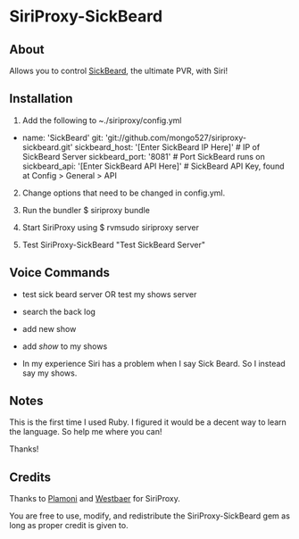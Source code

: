 SiriProxy-SickBeard
==

About
--

Allows you to control [SickBeard](http://sickbeard.com), the ultimate PVR, with Siri!

Installation
--

1. Add the following to ~./siriproxy/config.yml

  - name: 'SickBeard'
      git: 'git://github.com/mongo527/siriproxy-sickbeard.git'
      sickbeard_host: '[Enter SickBeard IP Here]' # IP of SickBeard Server
      sickbeard_port: '8081' # Port SickBeard runs on
      sickbeard_api: '[Enter SickBeard API Here]' # SickBeard API Key, found at Config > General > API

2. Change options that need to be changed in config.yml.

3. Run the bundler
	$ siriproxy bundle

4. Start SiriProxy using 
	$ rvmsudo siriproxy server

5. Test SiriProxy-SickBeard
	"Test SickBeard Server"

Voice Commands
--

+ test sick beard server OR test my shows server
+ search the back log
+ add new show
+ add *show* to my shows

+ In my experience Siri has a problem when I say Sick Beard. So I instead say my shows.

Notes
--

This is the first time I used Ruby. I figured it would be a decent way to learn the language. So help me where you can! 

Thanks!

Credits
--

Thanks to [Plamoni](https://github.com/plamoni/SiriProxy) and [Westbaer](https://github.com/westbaer/SiriProxy) for SiriProxy.

You are free to use, modify, and redistribute the SiriProxy-SickBeard gem as long as proper credit is given to.